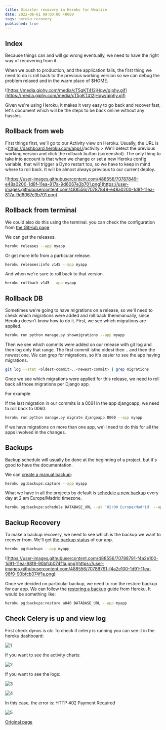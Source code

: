 ```yaml
---
title: Disaster recovery in Heroku for Wealize
date: 2022-06-01 09:00:00 +0000
tags: heroku recovery
published: true
---
```


## Index

Because things can and will go wrong eventually, we need to have the right way of recovering from it.

When we push to production, and the application fails, the first thing we need to do is roll back to the previous working version so we can debug the problem relaxed and in the warm place of $HOME.

![https://media.giphy.com/media/cT5gKT412jHqw/giphy.gif](https://media.giphy.com/media/cT5gKT412jHqw/giphy.gif)

Given we're using Heroku, it makes it very easy to go back and recover fast, let's document which will be the steps to be back online without any hassles.

## Rollback from web

First things first, we'll go to our Activity view on Heroku. Usually, the URL is <https://dashboard.heroku.com/apps/<app-production>/activity.> We'll detect the previous working version and click the rollback button (screenshot). The only thing to take into account is that when we change or set a new Heroku config variable, that will trigger a Dyno restart too, so we have to keep in mind where to roll back. It will be almost always previous to our current deploy.

![https://user-images.githubusercontent.com/488556/70787849-e48a0200-1d8f-11ea-817a-9d6067e3b701.png](https://user-images.githubusercontent.com/488556/70787849-e48a0200-1d8f-11ea-817a-9d6067e3b701.png)

## Rollback from terminal

We could also do this using the terminal. you can check the configuration from [the GitHub page](https://blog.heroku.com/releases-and-rollbacks)

We can get the releases.

```bash
heroku releases --app myapp
```

Or get more info from a particular release.

```bash
heroku releases:info v145 --app myapp
```

And when we're sure to roll back to that version.

```bash
heroku rollback v145 --app myapp
```

## Rollback DB

Sometimes we're going to have migrations on a release, so we'll need to check which migrations were added and roll back themmanually, since Heroku doesn't know how to do it. First, we see which migrations are applied.

```bash
heroku run python manage.py showmigrations --app myapp
```

Then we see which commits were added on our release with git log and then log only that range. The first commit isthe oldest then .. and then the newest one. We can grep for migrations, so it's easier to see the app having migrations.

```bash
git log --stat <oldest-commit>..<newest-commit> | grep migrations
```

Once we see which migrations were applied for this release, we need to roll back all those migrations per Django app.

For example:

If the last migration in our commits is a 0061 in the app djangoapp, we need to roll back to 0060.

```bash
heroku run python manage.py migrate djangoapp 0060 --app myapp
```

If we have migrations on more than one app, we'll need to do this for all the apps involved in the changes.

## Backups

Backup schedule will usually be done at the beginning of a project, but it's good to have the documentation.

We can [create a manual backup](https://devcenter.heroku.com/articles/heroku-postgres-backups#creating-a-backup):

```bash
heroku pg:backups:capture --app myapp
```

What we have in all the projects by default is [schedule a new backup](https://devcenter.heroku.com/articles/heroku-postgres-backups#scheduling-backups) every day at 2 am Europe/Madrid timezone.

```bash
heroku pg:backups:schedule DATABASE_URL --at '02:00 Europe/Madrid' --app myapp
```

## Backup Recovery

To make a backup recovery, we need to see which is the backup we want to recover from. We'll get [the backup status](https://devcenter.heroku.com/articles/heroku-postgres-backups#checking-backup-status) of our app.

```bash
heroku pg:backups --app myapp
```

![https://user-images.githubusercontent.com/488556/70788791-f4a2e100-1d91-11ea-98f9-90bfcb074f1a.png](https://user-images.githubusercontent.com/488556/70788791-f4a2e100-1d91-11ea-98f9-90bfcb074f1a.png)

Once we decided on particular backup, we need to run the restore backup for our app. We can follow the [restoring a backup](https://devcenter.heroku.com/articles/heroku-postgres-backups#restoring-backups) guide from Heroku. It would be something like:

```bash
heroku pg:backups:restore a040 DATABASE_URL --app myapp
```

## Check Celery is up and view log

First check dynos is ok: To check if celery is running you can see it in the heroku dashboard:

![1](https://user-images.githubusercontent.com/488556/210351269-570992c7-7257-4b6e-9506-2f897f532c6b.png)

If you want to see the activity charts:

![2](https://user-images.githubusercontent.com/488556/210351279-bb7f436e-9dd1-439f-b7a5-2604da60bc6f.png)

If you want to see the logs:

![3](https://user-images.githubusercontent.com/488556/210351277-c234e701-d3c1-409c-8b9c-ba51a971ddf1.png)

![4](https://user-images.githubusercontent.com/488556/210351275-1103f677-22b3-4092-94fb-1426f32ddd27.png)

In this case, the error is:  HTTP 402 Payment Required

![5](https://user-images.githubusercontent.com/488556/210351273-741e2cb1-ea87-4a51-9201-9350c8e9061a.png)


[Original page](https://javaguirre.notion.site/Disaster-Recovery-Heroku-67ddfb8771d64aa9a3c73776df0cd127)
